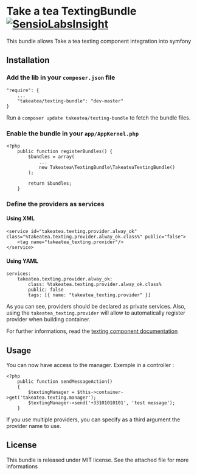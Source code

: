 # Take a tea TextingBundle [![SensioLabsInsight](https://insight.sensiolabs.com/projects/b5f63f91-a047-4df1-b2b2-b14304883aeb/mini.png)](https://insight.sensiolabs.com/projects/b5f63f91-a047-4df1-b2b2-b14304883aeb)
This bundle allows Take a tea texting component integration into symfony

## Installation
### Add the lib in your `composer.json` file

    "require": {
        ...
        "takeatea/texting-bundle": "dev-master"
    }

Run a ``composer update takeatea/texting-bundle`` to fetch the bundle files.

### Enable the bundle in your ``app/AppKernel.php``

    <?php
        public function registerBundles() {
            $bundles = array(
                ...
                new Takeatea\TextingBundle\TakeateaTextingBundle()
            );

            return $bundles;
        }

### Define the providers as services
#### Using XML
    <service id="takeatea.texting.provider.alway_ok" class="%takeatea.texting.provider.alway_ok.class%" public="false">
        <tag name="takeatea_texting.provider"/>
    </service>

#### Using YAML
    services:
        takeatea.texting.provider.alway_ok:
            class: %takeatea.texting.provider.alway_ok.class%
            public: false
            tags: [{ name: "takeatea_texting.provider" }]

As you can see, providers should be declared as private services. Also, using the ``takeatea_texting.provider`` will allow to automatically register provider when building container.

For further informations, read the [texting component documentation]

## Usage
You can now have access to the manager. Exemple in a controller :

    <?php
        public function sendMessageAction()
        {
            $textingManager = $this->container->get('takeatea.texting.manager');
            $textingManager->send('+33101010101', 'test message');
        }

If you use multiple providers, you can specify as a third argument the provider name to use.

## License

This bundle is released under MIT license. See the attached file for more informations

[texting component documentation]:https://github.com/Takeatea/texting/blob/master/README.md

